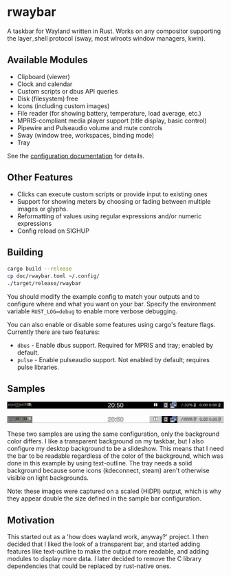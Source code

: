 # rwaybar

A taskbar for Wayland written in Rust.  Works on any compositor supporting
the layer\_shell protocol (sway, most wlroots window managers, kwin).

## Available Modules

- Clipboard (viewer)
- Clock and calendar
- Custom scripts or dbus API queries
- Disk (filesystem) free
- Icons (including custom images)
- File reader (for showing battery, temperature, load average, etc.)
- MPRIS-compliant media player support (title display, basic control)
- Pipewire and Pulseaudio volume and mute controls
- Sway (window tree, workspaces, binding mode)
- Tray

See the [configuration documentation](doc/config.md) for details.

## Other Features

- Clicks can execute custom scripts or provide input to existing ones
- Support for showing meters by choosing or fading between multiple images or glyphs.
- Reformatting of values using regular expressions and/or numeric expressions
- Config reload on SIGHUP

## Building

```bash
cargo build --release
cp doc/rwaybar.toml ~/.config/
./target/release/rwaybar
```

You should modify the example config to match your outputs and to configure
where and what you want on your bar.  Specify the environment variable
`RUST_LOG=debug` to enable more verbose debugging.

You can also enable or disable some features using cargo's feature flags.
Currently there are two features:

- `dbus` - Enable dbus support.  Required for MPRIS and tray; enabled by default.
- `pulse` - Enable pulseaudio support. Not enabled by default; requires pulse libraries.

## Samples

![sample bar](doc/sample-black.png "Bar with black background")

![sample bar](doc/sample-white.png "Same bar with white background")

These two samples are using the same configuration, only the background color
differs.  I like a transparent background on my taskbar, but I also configure
my desktop background to be a slideshow.  This means that I need the bar to be
readable regardless of the color of the background, which was done in this
example by using text-outline.  The tray needs a solid background because some
icons (kdeconnect, steam) aren't otherwise visible on light backgrounds.

Note: these images were captured on a scaled (HiDPI) output, which is why they
appear double the size defined in the sample bar configuration.

## Motivation

This started out as a 'how does wayland work, anyway?' project.  I then decided
that I liked the look of a transparent bar, and started adding features like
text-outline to make the output more readable, and adding modules to display
more data.  I later decided to remove the C library dependencies that could be
replaced by rust-native ones.
